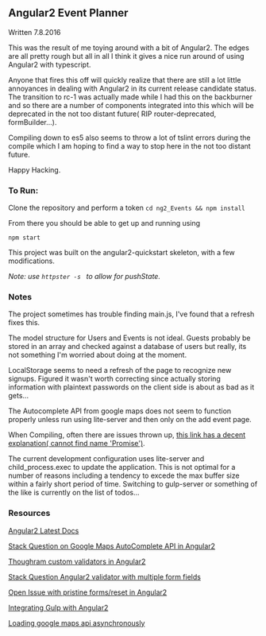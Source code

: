 ## Angular2 Event Planner

Written 7.8.2016

This was the result of me toying around with a bit of Angular2. The edges are all pretty rough but all in all I think it gives a nice run around of using Angular2 with typescript. 

Anyone that fires this off will quickly realize that there are still a lot little annoyances in dealing with Angular2 in its current release candidate status. The transition to rc-1 was actually made while I had this on the backburner and so there are a number of components integrated into this which will be deprecated in the not too distant future( RIP router-deprecated, formBuilder...).

Compiling down to es5 also seems to throw a lot of tslint errors during the compile which I am hoping to find a way to stop here in the not too distant future.

Happy Hacking.


### To Run:

Clone the repository and perform a token
```cd ng2_Events && npm install```

From there you should be able to get up and running using 
```
npm start
```
This project was built on the angular2-quickstart skeleton, with a few modifications.

*Note: use ```httpster -s ``` to allow for pushState.*


### Notes

The project sometimes has trouble finding main.js, I've found that a refresh fixes this. 

The model structure for Users and Events is not ideal. Guests probably be stored in an array and checked against a database of users but really, its not something I'm worried about doing at the moment. 

LocalStorage seems to need a refresh of the page to recognize new signups. Figured it wasn't worth correcting since actually storing information with plaintext passwords on the client side is about as bad as it gets...

The Autocomplete API from google maps does not seem to function properly unless run using lite-server and then only on the add event page. 

When Compiling, often there are issues thrown up, [this link has a decent explanation( cannot find name 'Promise')](https://github.com/angular/angular/issues/7280).

The current development configuration uses lite-server and child_process.exec to update the application. This is not optimal for a number of reasons including a tendency to excede the max buffer size within a fairly short period of time. Switching to gulp-server or something of the like is currently on the list of todos...


### Resources

[Angular2 Latest Docs](https://angular.io/docs/ts/latest/)

[Stack Question on Google Maps AutoComplete API in Angular2](http://stackoverflow.com/questions/35881815/implementing-autocomplete-for-angular2#)

[Thoughram custom validators in Angular2](http://blog.thoughtram.io/angular/2016/03/14/custom-validators-in-angular-2.html)

[Stack Question Angular2 validator with multiple form fields](http://stackoverflow.com/questions/31788681/angular2-validator-which-relies-on-multiple-form-fields)

[Open Issue with pristine forms/reset in Angular2](https://github.com/angular/angular/issues/4933)

[Integrating Gulp with Angular2](http://blog.scottlogic.com/2015/12/24/creating-an-angular-2-build.html)

[Loading google maps api asynchronously](http://stackoverflow.com/questions/34931771/how-to-load-google-maps-api-asynchronously-in-angular2)
